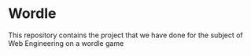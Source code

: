 # Wordle
This repository contains the project that we have done for the subject of Web Engineering on a wordle game

